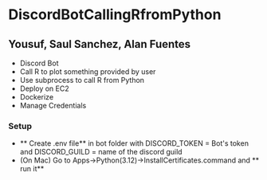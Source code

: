 # DiscordBotCallingRfromPython

## Yousuf, Saul Sanchez, Alan Fuentes 

- Discord Bot
- Call R to plot something provided by user
- Use subprocess to call R from Python
- Deploy on EC2 
- Dockerize
- Manage Credentials

### Setup

- ** Create .env file** in bot folder with DISCORD_TOKEN = Bot's token and DISCORD_GUILD = name of the discord guild
- (On Mac) Go to Apps->Python(3.12)->InstallCertificates.command and ** run it**
